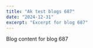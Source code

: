 ```yaml
---
title: "Ak test blogs 687"
date: "2024-12-31"
excerpt: "Excerpt for blog 687"
---
```


Blog content for blog 687